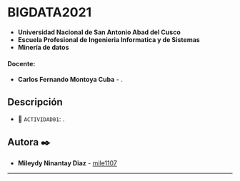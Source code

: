 # BIGDATA2021
- **Universidad Nacional de San Antonio Abad del Cusco**
- **Escuela Profesional de Ingenieria Informatica y de Sistemas**
- **Minería de datos**
#### Docente:
- **Carlos Fernando Montoya Cuba** - []().

## Descripción 

- 📁 `ACTIVIDAD01`: .


## Autora ✒️
* **Mileydy Ninantay Diaz** - [mile1107](https://github.com/mile1107)
---